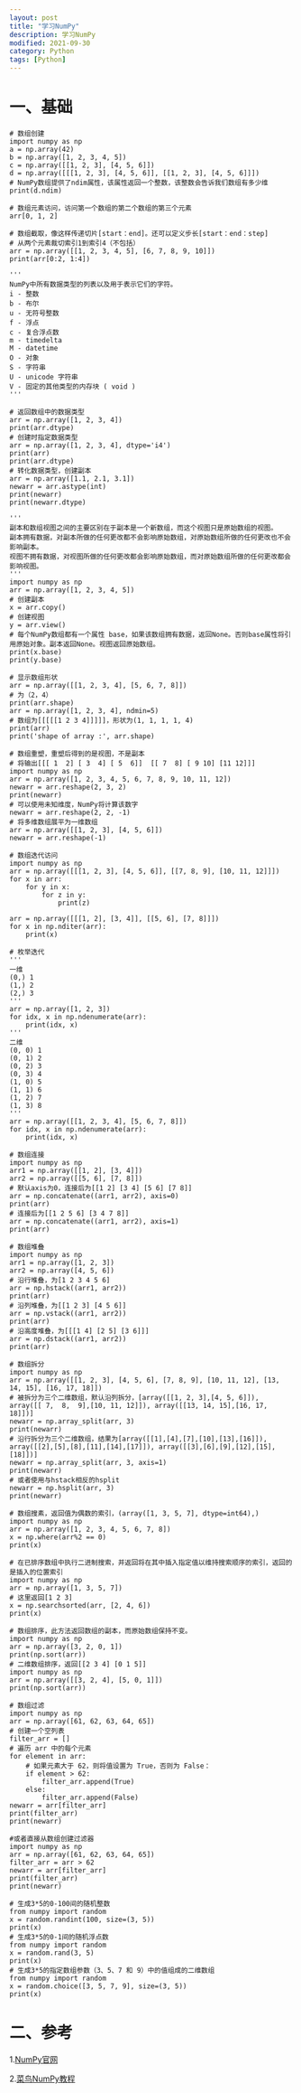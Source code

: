 ```yaml
---
layout: post
title: "学习NumPy"
description: 学习NumPy
modified: 2021-09-30
category: Python
tags: [Python]
---
```


# 一、基础

    # 数组创建
    import numpy as np
    a = np.array(42)
    b = np.array([1, 2, 3, 4, 5])
    c = np.array([[1, 2, 3], [4, 5, 6]])
    d = np.array([[[1, 2, 3], [4, 5, 6]], [[1, 2, 3], [4, 5, 6]]])
    # NumPy数组提供了ndim属性，该属性返回一个整数，该整数会告诉我们数组有多少维
    print(d.ndim)

    # 数组元素访问，访问第一个数组的第二个数组的第三个元素
    arr[0, 1, 2]

    # 数组截取，像这样传递切片[start：end]。还可以定义步长[start：end：step]
    # 从两个元素裁切索引1到索引4（不包括）
    arr = np.array([[1, 2, 3, 4, 5], [6, 7, 8, 9, 10]])
    print(arr[0:2, 1:4])

    '''
    NumPy中所有数据类型的列表以及用于表示它们的字符。
    i - 整数
    b - 布尔
    u - 无符号整数
    f - 浮点
    c - 复合浮点数
    m - timedelta
    M - datetime
    O - 对象
    S - 字符串
    U - unicode 字符串
    V - 固定的其他类型的内存块 ( void )
    '''

    # 返回数组中的数据类型
    arr = np.array([1, 2, 3, 4])
    print(arr.dtype)
    # 创建时指定数据类型
    arr = np.array([1, 2, 3, 4], dtype='i4')
    print(arr)
    print(arr.dtype)
    # 转化数据类型，创建副本
    arr = np.array([1.1, 2.1, 3.1])
    newarr = arr.astype(int)
    print(newarr)
    print(newarr.dtype)

    '''
    副本和数组视图之间的主要区别在于副本是一个新数组，而这个视图只是原始数组的视图。
    副本拥有数据，对副本所做的任何更改都不会影响原始数组，对原始数组所做的任何更改也不会影响副本。 
    视图不拥有数据，对视图所做的任何更改都会影响原始数组，而对原始数组所做的任何更改都会影响视图。
    '''
    import numpy as np
    arr = np.array([1, 2, 3, 4, 5])
    # 创建副本
    x = arr.copy()
    # 创建视图
    y = arr.view()
    # 每个NumPy数组都有一个属性 base，如果该数组拥有数据，返回None。否则base属性将引用原始对象。副本返回None。视图返回原始数组。
    print(x.base)
    print(y.base)

    # 显示数组形状
    arr = np.array([[1, 2, 3, 4], [5, 6, 7, 8]])
    # 为（2，4）
    print(arr.shape)
    arr = np.array([1, 2, 3, 4], ndmin=5)
    # 数组为[[[[[1 2 3 4]]]]]，形状为(1, 1, 1, 1, 4)
    print(arr)
    print('shape of array :', arr.shape)

    # 数组重塑，重塑后得到的是视图，不是副本
    # 将输出[[[ 1  2] [ 3  4] [ 5  6]]  [[ 7  8] [ 9 10] [11 12]]]
    import numpy as np
    arr = np.array([1, 2, 3, 4, 5, 6, 7, 8, 9, 10, 11, 12])
    newarr = arr.reshape(2, 3, 2)
    print(newarr)
    # 可以使用未知维度，NumPy将计算该数字
    newarr = arr.reshape(2, 2, -1)
    # 将多维数组展平为一维数组
    arr = np.array([[1, 2, 3], [4, 5, 6]])
    newarr = arr.reshape(-1)

    # 数组迭代访问
    import numpy as np
    arr = np.array([[[1, 2, 3], [4, 5, 6]], [[7, 8, 9], [10, 11, 12]]])
    for x in arr:
        for y in x:
            for z in y:
                print(z)

    arr = np.array([[[1, 2], [3, 4]], [[5, 6], [7, 8]]])
    for x in np.nditer(arr):
        print(x)
    
    # 枚举迭代
    '''
    一维
    (0,) 1
    (1,) 2
    (2,) 3
    '''
    arr = np.array([1, 2, 3])
    for idx, x in np.ndenumerate(arr):
        print(idx, x)
    '''
    二维
    (0, 0) 1
    (0, 1) 2
    (0, 2) 3
    (0, 3) 4
    (1, 0) 5
    (1, 1) 6
    (1, 2) 7
    (1, 3) 8
    '''
    arr = np.array([[1, 2, 3, 4], [5, 6, 7, 8]])
    for idx, x in np.ndenumerate(arr):
        print(idx, x)

    # 数组连接
    import numpy as np
    arr1 = np.array([[1, 2], [3, 4]])
    arr2 = np.array([[5, 6], [7, 8]])
    # 默认axis为0，连接后为[[1 2] [3 4] [5 6] [7 8]]
    arr = np.concatenate((arr1, arr2), axis=0)
    print(arr)
    # 连接后为[[1 2 5 6] [3 4 7 8]]
    arr = np.concatenate((arr1, arr2), axis=1)
    print(arr)

    # 数组堆叠
    import numpy as np
    arr1 = np.array([1, 2, 3])
    arr2 = np.array([4, 5, 6])
    # 沿行堆叠，为[1 2 3 4 5 6]
    arr = np.hstack((arr1, arr2))
    print(arr)
    # 沿列堆叠，为[[1 2 3] [4 5 6]]
    arr = np.vstack((arr1, arr2))
    print(arr)
    # 沿高度堆叠，为[[[1 4] [2 5] [3 6]]]
    arr = np.dstack((arr1, arr2))
    print(arr)

    # 数组拆分
    import numpy as np
    arr = np.array([[1, 2, 3], [4, 5, 6], [7, 8, 9], [10, 11, 12], [13, 14, 15], [16, 17, 18]])
    # 被拆分为三个二维数组，默认沿列拆分，[array([[1, 2, 3],[4, 5, 6]]), array([[ 7,  8,  9],[10, 11, 12]]), array([[13, 14, 15],[16, 17, 18]])]
    newarr = np.array_split(arr, 3)
    print(newarr)
    # 沿行拆分为三个二维数组，结果为[array([[1],[4],[7],[10],[13],[16]]), array([[2],[5],[8],[11],[14],[17]]), array([[3],[6],[9],[12],[15],[18]])]
    newarr = np.array_split(arr, 3, axis=1)
    print(newarr)
    # 或者使用与hstack相反的hsplit
    newarr = np.hsplit(arr, 3)
    print(newarr)

    # 数组搜素，返回值为偶数的索引，(array([1, 3, 5, 7], dtype=int64),)
    import numpy as np
    arr = np.array([1, 2, 3, 4, 5, 6, 7, 8])
    x = np.where(arr%2 == 0)
    print(x)
    
    # 在已排序数组中执行二进制搜索，并返回将在其中插入指定值以维持搜索顺序的索引，返回的是插入的位置索引
    import numpy as np
    arr = np.array([1, 3, 5, 7])
    # 这里返回[1 2 3]
    x = np.searchsorted(arr, [2, 4, 6])
    print(x)

    # 数组排序，此方法返回数组的副本，而原始数组保持不变。
    import numpy as np
    arr = np.array([3, 2, 0, 1])
    print(np.sort(arr))
    # 二维数组排序，返回[[2 3 4] [0 1 5]]
    import numpy as np
    arr = np.array([[3, 2, 4], [5, 0, 1]])
    print(np.sort(arr))

    # 数组过滤
    import numpy as np
    arr = np.array([61, 62, 63, 64, 65])
    # 创建一个空列表
    filter_arr = []
    # 遍历 arr 中的每个元素
    for element in arr:
        # 如果元素大于 62，则将值设置为 True，否则为 False：
        if element > 62:
            filter_arr.append(True)
        else:
            filter_arr.append(False)
    newarr = arr[filter_arr]
    print(filter_arr)
    print(newarr)

    #或者直接从数组创建过滤器
    import numpy as np
    arr = np.array([61, 62, 63, 64, 65])
    filter_arr = arr > 62
    newarr = arr[filter_arr]
    print(filter_arr)
    print(newarr)
    
    # 生成3*5的0-100间的随机整数
    from numpy import random
    x = random.randint(100, size=(3, 5))
    print(x)
    # 生成3*5的0-1间的随机浮点数
    from numpy import random
    x = random.rand(3, 5)
    print(x)
    # 生成3*5的指定数组参数（3、5、7 和 9）中的值组成的二维数组
    from numpy import random
    x = random.choice([3, 5, 7, 9], size=(3, 5))
    print(x)

# 二、参考

1.[NumPy官网](http://www.numpy.org.cn/)

2.[菜鸟NumPy教程](https://www.runoob.com/numpy/numpy-tutorial.html)